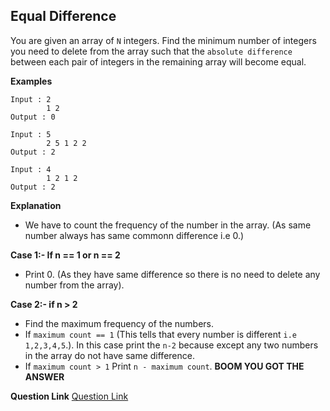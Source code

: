## Equal Difference
You are given an array of `N` integers. Find the minimum number of integers you need to delete from the array such that the `absolute difference` between each pair of integers in the remaining array will become equal.

**Examples**

```
Input : 2
        1 2
Output : 0

Input : 5
        2 5 1 2 2
Output : 2

Input : 4
        1 2 1 2
Output : 2

```

**Explanation**
* We have to count the frequency of the number in the array. (As same number always has same commonn difference i.e 0.)

**Case 1:- If n == 1 or n == 2**
* Print 0. (As they have same difference so there is no need to delete any number from the array).

**Case 2:- if n > 2**
* Find the maximum frequency of the numbers. 
* If `maximum count == 1` (This tells that every number is different `i.e 1,2,3,4,5`.). In this case print the `n-2` because except any two numbers in the array do not have same difference.
* If `maximum count > 1` Print `n - maximum count`.
**BOOM YOU GOT THE ANSWER**

**Question Link**
<a href="https://www.codechef.com/problems/EQDIFFER">Question Link</a>